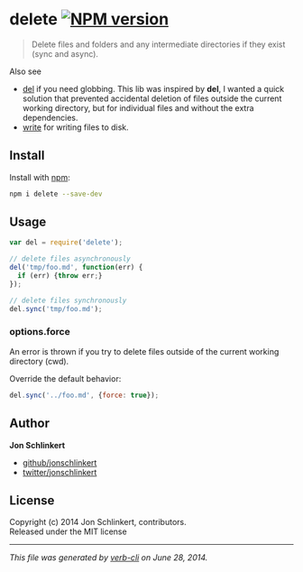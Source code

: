# delete [![NPM version](https://badge.fury.io/js/delete.png)](http://badge.fury.io/js/delete)

> Delete files and folders and any intermediate directories if they exist (sync and async). 

Also see
* [del](https://github.com/sindresorhus/del) if you need globbing. This lib was inspired by **del**, I wanted a quick solution that prevented accidental deletion of files outside the current working directory, but for individual files and without the extra dependencies.
* [write](https://github.com/jonschlinkert/write) for writing files to disk.

## Install
Install with [npm](npmjs.org):

```bash
npm i delete --save-dev
```

## Usage

```js
var del = require('delete');

// delete files asynchronously
del('tmp/foo.md', function(err) {
  if (err) {throw err;}
});

// delete files synchronously
del.sync('tmp/foo.md');
```

### options.force

An error is thrown if you try to delete files outside of the current working directory (cwd).

Override the default behavior:

```js
del.sync('../foo.md', {force: true});
```

## Author

**Jon Schlinkert**
 
+ [github/jonschlinkert](https://github.com/jonschlinkert)
+ [twitter/jonschlinkert](http://twitter.com/jonschlinkert) 

## License
Copyright (c) 2014 Jon Schlinkert, contributors.  
Released under the MIT license

***

_This file was generated by [verb-cli](https://github.com/assemble/verb-cli) on June 28, 2014._